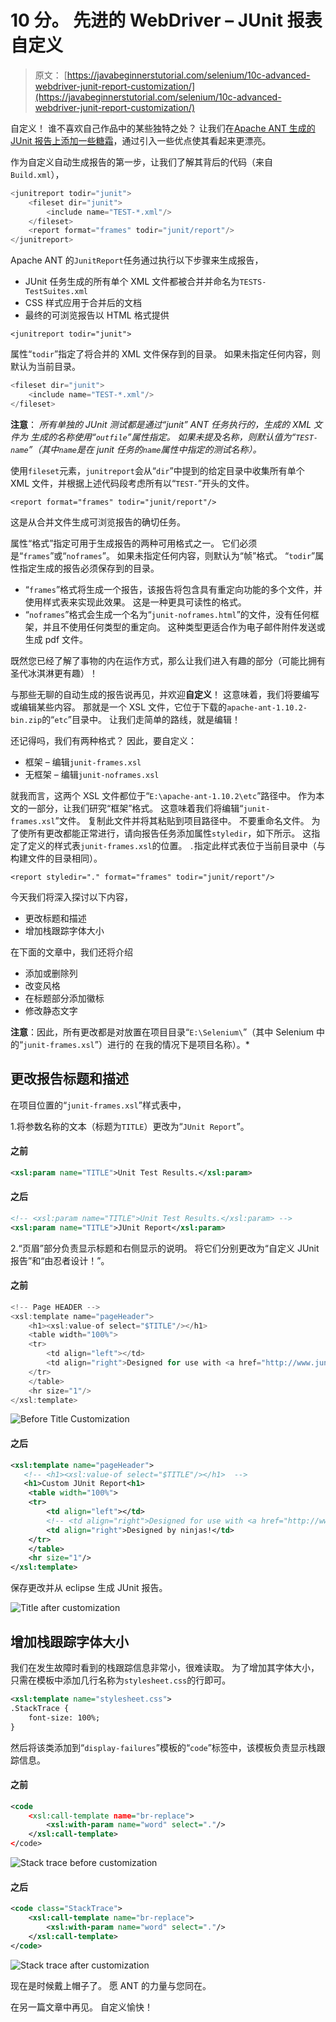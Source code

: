 # 10 分。 先进的 WebDriver – JUnit 报表自定义

> 原文： [https://javabeginnerstutorial.com/selenium/10c-advanced-webdriver-junit-report-customization/](https://javabeginnerstutorial.com/selenium/10c-advanced-webdriver-junit-report-customization/)

自定义！ 谁不喜欢自己作品中的某些独特之处？ 让我们在[Apache ANT 生成的 JUnit 报告上添加一些糖霜](https://javabeginnerstutorial.com/selenium/10b-advanced-webdriver-generating-junit-reports/)，通过引入一些优点使其看起来更漂亮。

作为自定义自动生成报告的第一步，让我们了解其背后的代码（来自`Build.xml`），

```java
<junitreport todir="junit">
    <fileset dir="junit">
        <include name="TEST-*.xml"/>
    </fileset>
    <report format="frames" todir="junit/report"/>
</junitreport>
```

Apache ANT 的`JunitReport`任务通过执行以下步骤来生成报告，

*   JUnit 任务生成的所有单个 XML 文件都被合并并命名为`TESTS-TestSuites.xml`
*   CSS 样式应用于合并后的文档
*   最终的可浏览报告以 HTML 格式提供

`<junitreport todir="junit">`

属性“`todir`”指定了将合并的 XML 文件保存到的目录。 如果未指定任何内容，则默认为当前目录。

```java
<fileset dir="junit">
    <include name="TEST-*.xml"/>
</fileset> 
```

**注意**： *所有单独的 JUnit 测试都是通过“junit” ANT 任务执行的，生成的 XML 文件为 生成的名称使用“`outfile`”属性指定。 如果未提及名称，则默认值为“`TEST-name`”（其中`name`是在 junit 任务的`name`属性中指定的测试名称）。*

使用`fileset`元素，`junitreport`会从“`dir`”中提到的给定目录中收集所有单个 XML 文件，并根据上述代码段考虑所有以“`TEST-`”开头的文件。

`<report format="frames" todir="junit/report"/>`

这是从合并文件生成可浏览报告的确切任务。

属性“格式”指定可用于生成报告的两种可用格式之一。 它们必须是“`frames`”或“`noframes`”。 如果未指定任何内容，则默认为“帧”格式。 “`todir`”属性指定生成的报告必须保存到的目录。

*   “`frames`”格式将生成一个报告，该报告将包含具有重定向功能的多个文件，并使用样式表来实现此效果。 这是一种更具可读性的格式。
*   “`noframes`”格式会生成一个名为“`junit-noframes.html`”的文件，没有任何框架，并且不使用任何类型的重定向。 这种类型更适合作为电子邮件附件发送或生成 pdf 文件。

既然您已经了解了事物的内在运作方式，那么让我们进入有趣的部分（可能比拥有圣代冰淇淋更有趣）！

与那些无聊的自动生成的报告说再见，并欢迎**自定义**！ 这意味着，我们将要编写或编辑某些内容。 那就是一个 XSL 文件，它位于下载的`apache-ant-1.10.2-bin.zip`的“`etc`”目录中。 让我们走简单的路线，就是编辑！

还记得吗，我们有两种格式？ 因此，要自定义：

*   框架 – 编辑`junit-frames.xsl`
*   无框架 – 编辑`junit-noframes.xsl`

就我而言，这两个 XSL 文件都位于“`E:\apache-ant-1.10.2\etc`”路径中。 作为本文的一部分，让我们研究“框架”格式。 这意味着我们将编辑“`junit-frames.xsl`”文件。 复制此文件并将其粘贴到项目路径中。 不要重命名文件。 为了使所有更改都能正常进行，请向报告任务添加属性`styledir`，如下所示。 这指定了定义的样式表`junit-frames.xsl`的位置。 `.`指定此样式表位于当前目录中（与构建文件的目录相同）。

`<report styledir="." format="frames" todir="junit/report"/>`

今天我们将深入探讨以下内容，

*   更改标题和描述
*   增加栈跟踪字体大小

在下面的文章中，我们还将介绍

*   添加或删除列
*   改变风格
*   在标题部分添加徽标
*   修改静态文字

**注意**：因此，所有更改都是对放置在项目目录“`E:\Selenium\`”（其中 Selenium 中的“`junit-frames.xsl`”）进行的 在我的情况下是项目名称）。*

## 更改报告标题和描述

在项目位置的“`junit-frames.xsl`”样式表中，

1.将参数名称的文本（标题为`TITLE`）更改为“`JUnit Report`”。

#### 之前

```xml
<xsl:param name="TITLE">Unit Test Results.</xsl:param>
```

#### 之后

```xml
<!-- <xsl:param name="TITLE">Unit Test Results.</xsl:param> -->
<xsl:param name="TITLE">JUnit Report</xsl:param>
```

2.“页眉”部分负责显示标题和右侧显示的说明。 将它们分别更改为“自定义 JUnit 报告”和“由忍者设计！”。

#### 之前

```java
<!-- Page HEADER -->
<xsl:template name="pageHeader">
    <h1><xsl:value-of select="$TITLE"/></h1>
    <table width="100%">
    <tr>
        <td align="left"></td>
        <td align="right">Designed for use with <a href="http://www.junit.org/">JUnit</a> and <a href="http://ant.apache.org/">Ant</a>.</td>
    </tr>
    </table>
    <hr size="1"/>
</xsl:template>
```

![Before Title Customization](img/105704c5b193643f7f113ac0be161c95.png)

#### 之后

```xml
<xsl:template name="pageHeader">
   <!-- <h1><xsl:value-of select="$TITLE"/></h1>  -->
   <h1>Custom JUnit Report<h1>
    <table width="100%">
    <tr>
        <td align="left"></td>
        <!-- <td align="right">Designed for use with <a href="http://www.junit.org/">JUnit</a> and <a href="http://ant.apache.org/">Ant</a>.</td> -->
        <td align="right">Designed by ninjas!</td>
    </tr>
    </table>
    <hr size="1"/>
</xsl:template>
```

保存更改并从 eclipse 生成 JUnit 报告。

![Title after customization](img/79f7da90cc8512a6f3a09a33020e5481.png)

## **增加栈跟踪字体大小**

我们在发生故障时看到的栈跟踪信息非常小，很难读取。 为了增加其字体大小，只需在模板中添加几行名称为`stylesheet.css`的行即可。

```xml
<xsl:template name="stylesheet.css">
.StackTrace {
    font-size: 100%;
}
```

然后将该类添加到“`display-failures`”模板的“`code`”标签中，该模板负责显示栈跟踪信息。

#### 之前

```xml
<code
    <xsl:call-template name="br-replace">
        <xsl:with-param name="word" select="."/>
    </xsl:call-template>
</code>
```

![Stack trace before customization](img/bb8d2d9cffa6c125da7d189e67916d17.png)

#### 之后

```xml
<code class="StackTrace">
    <xsl:call-template name="br-replace">
        <xsl:with-param name="word" select="."/>
    </xsl:call-template>
</code>
```

![Stack trace after customization](img/aa339356190129736acc86ac3372a513.png)

现在是时候戴上帽子了。 愿 ANT 的力量与您同在。

在另一篇文章中再见。 自定义愉快！
